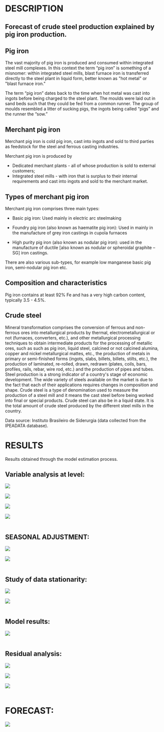 # **DESCRIPTION**

## Forecast of crude steel production explained by pig iron production.

## Pig iron
The vast majority of pig iron is produced and consumed within integrated steel mill complexes. In this context the term “pig iron” is something of a misnomer: within integrated steel mills, blast furnace iron is transferred directly to the steel plant in liquid form, better known as "hot metal" or "blast furnace iron."

The term “pig iron” dates back to the time when hot metal was cast into ingots before being charged to the steel plant. The moulds were laid out in sand beds such that they could be fed from a common runner. The group of moulds resembled a litter of sucking pigs, the ingots being called “pigs” and the runner the “sow.”

## Merchant pig iron
Merchant pig iron is cold pig iron, cast into ingots and sold to third parties as feedstock for the steel and ferrous casting industries.

Merchant pig iron is produced by

* Dedicated merchant plants - all of whose production is sold to external customers; 
* Integrated steel mills - with iron that is surplus to their internal requirements and cast into ingots and sold to the merchant market.

## Types of merchant pig iron
Merchant pig iron comprises three main types:

* Basic pig iron:
  Used mainly in electric arc steelmaking

* Foundry pig iron (also known as haematite pig iron): 
  Used in mainly in the manufacture of grey iron castings in cupola furnaces

* High purity pig iron (also known as nodular pig iron): 
  used in the manufacture of ductile [also known as nodular or spheroidal graphite – SG] iron castings.

There are also various sub-types, for example low manganese basic pig iron, semi-nodular pig iron etc.

## Composition and characteristics
Pig iron contains at least 92% Fe and has a very high carbon content, typically 3.5 - 4.5%.

## Crude steel
Mineral transformation comprises the conversion of ferrous and non-ferrous ores into metallurgical products by thermal, electrometallurgical or not (furnaces, converters, etc.), and other metallurgical processing techniques to obtain intermediate products for the processing of metallic ores, such as such as pig iron, liquid steel, calcined or not calcined alumina, copper and nickel metallurgical mattes, etc., the production of metals in primary or semi-finished forms (ingots, slabs, billets, billets, stilts, etc.), the production of laminated, re-rolled, drawn, redrawn (plates, coils, bars, profiles, rails, rebar, wire rod, etc.) and the production of pipes and tubes. Steel production is a strong indicator of a country's stage of economic development. The wide variety of steels available on the market is due to the fact that each of their applications requires changes in composition and shape. Crude steel is a type of denomination used to measure the production of a steel mill and it means the cast steel before being worked into final or special products. Crude steel can also be in a liquid state. It is the total amount of crude steel produced by the different steel mills in the country.

Data source: Instituto Brasileiro de Siderurgia (data collected from the IPEADATA database).

# **RESULTS**
Results obtained through the model estimation process.

## Variable analysis at level:
<img src="4_results/1_time_serie.jpg"> <br /> <br />
<img src="4_results/2_fac_facp_level.jpg"> <br /> <br />
<img src="4_results/3_periodogram_level.jpg"> <br /> <br />
<img src="4_results/4.jpg"> <br /> <br />

## SEASONAL ADJUSTMENT:
<img src="4_results/5_x13_results.jpg"> <br /> <br />
<img src="4_results/6_x13_seasonal_adjustment.jpg"> <br /> <br />

## Study of data stationarity:
<img src="4_results/7.jpg"> <br /> <br />
<img src="4_results/8.jpg"> <br /> <br />


## Model results:
<img src="4_results/9.jpg"> <br /> <br />

## Residual analysis:
<img src="4_results/10_residuals (acf and pacf).jpg"> <br /> <br />
<img src="4_results/11_residuals (frequency distribution).jpg"> <br /> <br />
<img src="4_results/12_residuals (time serie).jpg"> <br /> <br />

# FORECAST:
<img src="4_results/13_observed_fitted_predict.jpg"> <br /> <br />